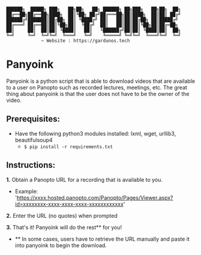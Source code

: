     ██████╗  █████╗ ███╗   ██╗██╗   ██╗ ██████╗ ██╗███╗   ██╗██╗  ██╗
    ██╔══██╗██╔══██╗████╗  ██║╚██╗ ██╔╝██╔═══██╗██║████╗  ██║██║ ██╔╝
    ██████╔╝███████║██╔██╗ ██║ ╚████╔╝ ██║   ██║██║██╔██╗ ██║█████╔╝
    ██╔═══╝ ██╔══██║██║╚██╗██║  ╚██╔╝  ██║   ██║██║██║╚██╗██║██╔═██╗
    ██║     ██║  ██║██║ ╚████║   ██║   ╚██████╔╝██║██║ ╚████║██║  ██╗
    ╚═╝     ╚═╝  ╚═╝╚═╝  ╚═══╝   ╚═╝    ╚═════╝ ╚═╝╚═╝  ╚═══╝╚═╝  ╚═╝
                 ~ Website : https://gardunos.tech 

# Panyoink

Panyoink is a python script that is able to download videos that are available to a user on Panopto such as recorded lectures, meetings, etc. The great
thing about panyoink is that the user does not have to be the owner of the video.

## Prerequisites:
- Have the following python3 modules installed: lxml, wget, urllib3, beautifulsoup4   
  - `$ pip install -r requirements.txt`

## Instructions:
**1.** Obtain a Panopto URL for a recording that is available to you.
  - Example: 'https://xxxx.hosted.panopto.com/Panopto/Pages/Viewer.aspx?id=xxxxxxxx-xxxx-xxxx-xxxx-xxxxxxxxxxxx'   

**2.** Enter the URL (no quotes) when prompted

**3.** That's it! Panyoink will do the rest** for you!
  - ** In some cases, users have to retrieve the URL manually and paste it into panyoink to begin the download.
